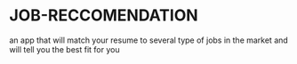# JOB-RECCOMENDATION
an app that will match your resume to several type of jobs in the market and will tell you the best fit for you
